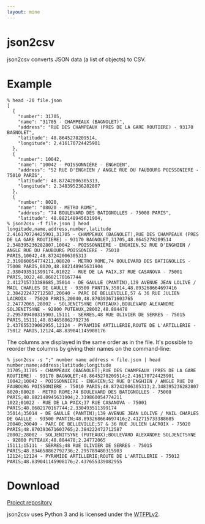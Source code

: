 ```yaml
---
layout: mine
---
```


# json2csv

json2csv converts JSON data (a list of objects) to CSV.

# Example #

	% head -20 file.json
	[
	  {
	    "number": 31705,
	    "name": "31705 - CHAMPEAUX (BAGNOLET)",
	    "address": "RUE DES CHAMPEAUX (PRES DE LA GARE ROUTIERE) - 93170 BAGNOLET",
	    "latitude": 48.8645278209514,
	    "longitude": 2.416170724425901
	  },
	  {
	    "number": 10042,
	    "name": "10042 - POISSONNIÈRE - ENGHIEN",
	    "address": "52 RUE D'ENGHIEN / ANGLE RUE DU FAUBOURG POISSONIERE - 75010 PARIS",
	    "latitude": 48.87242006305313,
	    "longitude": 2.348395236282807
	  },
	  {
	    "number": 8020,
	    "name": "08020 - METRO ROME",
	    "address": "74 BOULEVARD DES BATIGNOLLES - 75008 PARIS",
	    "latitude": 48.882148945631904,
	% json2csv -f file.json | head
	longitude,name,address,number,latitude
	2.416170724425901,31705 - CHAMPEAUX (BAGNOLET),RUE DES CHAMPEAUX (PRES DE LA GARE ROUTIERE) - 93170 BAGNOLET,31705,48.8645278209514
	2.348395236282807,10042 - POISSONNIÈRE - ENGHIEN,52 RUE D'ENGHIEN / ANGLE RUE DU FAUBOURG POISSONIERE - 75010 PARIS,10042,48.87242006305313
	2.319860054774211,08020 - METRO ROME,74 BOULEVARD DES BATIGNOLLES - 75008 PARIS,8020,48.882148945631904
	2.330493511399174,01022 - RUE DE LA PAIX,37 RUE CASANOVA - 75001 PARIS,1022,48.8682170167744
	2.412715733388685,35014 - DE GAULLE (PANTIN),139 AVENUE JEAN LOLIVE / MAIL CHARLES DE GAULLE - 93500 PANTIN,35014,48.893268664697416
	2.384222472712587,20040 - PARC DE BELLEVILLE,57 & 36 RUE JULIEN LACROIX - 75020 PARIS,20040,48.870393671603765
	2.24772065,28002 - SOLJENITSYNE (PUTEAUX),BOULEVARD ALEXANDRE SOLJENITSYNE - 92800 PUTEAUX,28002,48.884478
	2.295789480315903,15111 - SERRES,48 RUE OLIVIER DE SERRES - 75015 PARIS,15111,48.834658862792736
	2.437655339082955,12124 - PYRAMIDE ARTILLERIE,ROUTE DE L'ARTILLERIE - 75012 PARIS,12124,48.839041145908176

The columns are displayed in the same order as in the file. It's possible to reorder the columns by giving their names on the command-line:

	% json2csv -s ";" number name address < file.json | head
	number;name;address;latitude;longitude
	31705;31705 - CHAMPEAUX (BAGNOLET);RUE DES CHAMPEAUX (PRES DE LA GARE ROUTIERE) - 93170 BAGNOLET;48.8645278209514;2.416170724425901
	10042;10042 - POISSONNIÈRE - ENGHIEN;52 RUE D'ENGHIEN / ANGLE RUE DU FAUBOURG POISSONIERE - 75010 PARIS;48.87242006305313;2.348395236282807
	8020;08020 - METRO ROME;74 BOULEVARD DES BATIGNOLLES - 75008 PARIS;48.882148945631904;2.319860054774211
	1022;01022 - RUE DE LA PAIX;37 RUE CASANOVA - 75001 PARIS;48.8682170167744;2.330493511399174
	35014;35014 - DE GAULLE (PANTIN);139 AVENUE JEAN LOLIVE / MAIL CHARLES DE GAULLE - 93500 PANTIN;48.893268664697416;2.412715733388685
	20040;20040 - PARC DE BELLEVILLE;57 & 36 RUE JULIEN LACROIX - 75020 PARIS;48.870393671603765;2.384222472712587
	28002;28002 - SOLJENITSYNE (PUTEAUX);BOULEVARD ALEXANDRE SOLJENITSYNE - 92800 PUTEAUX;48.884478;2.24772065
	15111;15111 - SERRES;48 RUE OLIVIER DE SERRES - 75015 PARIS;48.834658862792736;2.295789480315903
	12124;12124 - PYRAMIDE ARTILLERIE;ROUTE DE L'ARTILLERIE - 75012 PARIS;48.839041145908176;2.437655339082955

# Download #

[Project repository](https://gitlab.com/hydrargyrum/attic/tree/master/json2csv)

json2csv uses Python 3 and is licensed under the [WTFPLv2](../wtfpl).

